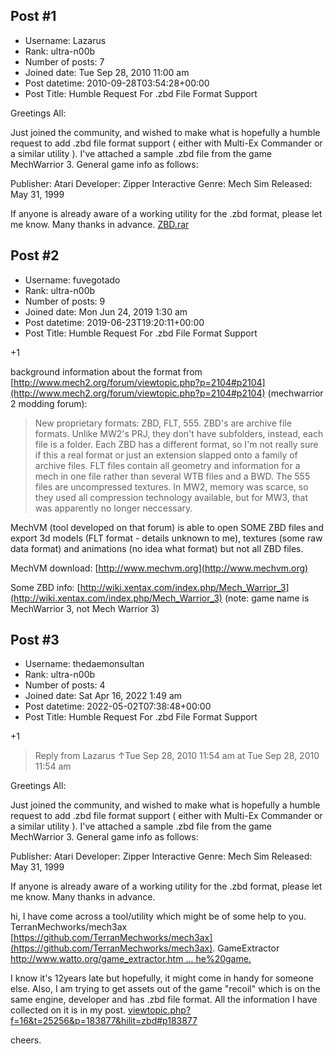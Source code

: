 ## Post #1
- Username: Lazarus
- Rank: ultra-n00b
- Number of posts: 7
- Joined date: Tue Sep 28, 2010 11:00 am
- Post datetime: 2010-09-28T03:54:28+00:00
- Post Title: Humble Request For .zbd File Format Support

Greetings All:

Just joined the community, and wished to make what is hopefully a humble request to add .zbd file format support ( either with Multi-Ex Commander or a similar utility ).  I've attached a sample .zbd file from the game MechWarrior 3.  General game info as follows:

Publisher:  Atari
Developer: Zipper Interactive
Genre:  Mech Sim
Released:  May 31, 1999

If anyone is already aware of a working utility for the .zbd format, please let me know.  Many thanks in advance.
[ZBD.rar](https://xentaxbackup.github.io/file/3485_ZBD.rar)
## Post #2
- Username: fuvegotado
- Rank: ultra-n00b
- Number of posts: 9
- Joined date: Mon Jun 24, 2019 1:30 am
- Post datetime: 2019-06-23T19:20:11+00:00
- Post Title: Humble Request For .zbd File Format Support

+1

background information about the format from [http://www.mech2.org/forum/viewtopic.php?p=2104#p2104](http://www.mech2.org/forum/viewtopic.php?p=2104#p2104) (mechwarrior 2 modding forum):

> New proprietary formats: ZBD, FLT, 555. ZBD's are archive file formats. Unlike MW2's PRJ, they don't have subfolders, instead, each file is a folder. Each ZBD has a different format, so I'm not really sure if this a real format or just an extension slapped onto a family of archive files. FLT files contain all geometry and information for a mech in one file rather than several WTB files and a BWD. The 555 files are uncompressed textures. In MW2, memory was scarce, so they used all compression technology available, but for MW3, that was apparently no longer neccessary.

MechVM (tool developed on that forum) is able to open SOME ZBD files and export 3d models (FLT format - details unknown to me), textures (some raw data format) and animations (no idea what format) but not all ZBD files.

MechVM download: [http://www.mechvm.org](http://www.mechvm.org)

Some ZBD info: [http://wiki.xentax.com/index.php/Mech_Warrior_3](http://wiki.xentax.com/index.php/Mech_Warrior_3) (note: game name is MechWarrior 3, not Mech Warrior 3)
## Post #3
- Username: thedaemonsultan
- Rank: ultra-n00b
- Number of posts: 4
- Joined date: Sat Apr 16, 2022 1:49 am
- Post datetime: 2022-05-02T07:38:48+00:00
- Post Title: Humble Request For .zbd File Format Support

+1

> Reply from Lazarus ↑Tue Sep 28, 2010 11:54 am at Tue Sep 28, 2010 11:54 am
>
> 
Greetings All:

Just joined the community, and wished to make what is hopefully a humble request to add .zbd file format support ( either with Multi-Ex Commander or a similar utility ).  I've attached a sample .zbd file from the game MechWarrior 3.  General game info as follows:

Publisher:  Atari
Developer: Zipper Interactive
Genre:  Mech Sim
Released:  May 31, 1999

If anyone is already aware of a working utility for the .zbd format, please let me know.  Many thanks in advance.

hi, 
I have come across a tool/utility which might be of some help to you. 
TerranMechworks/mech3ax [https://github.com/TerranMechworks/mech3ax](https://github.com/TerranMechworks/mech3ax).
GameExtractor [http://www.watto.org/game_extractor.htm ... he%20game.](http://www.watto.org/game_extractor.html#:~:text=Game%20Extractor%20is%20a%20powerful,content%20used%20in%20the%20game.)

I know it's 12years late but hopefully, it might come in handy for someone else.
Also, I am trying to get assets out of the game "recoil" which is on the same engine, developer and has .zbd file format. All the information I have collected on it is in my post. [viewtopic.php?f=16&t=25256&p=183877&hilit=zbd#p183877](https://forum.xentax.com/viewtopic.php?f=16&t=25256&p=183877&hilit=zbd#p183877)

cheers.
